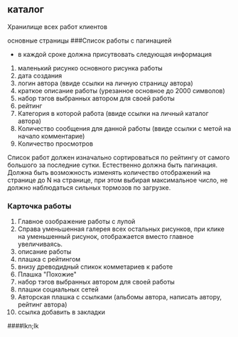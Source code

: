 ## каталог

Хранилище всех работ клиентов

основные страницы
###Список работы с пагинацией
* в каждой сроке должна присутвовать следующая информация
1. маленький рисунко основного рисунка работы
2. дата создания
3. логин автора (ввиде ссылки на личную страницу автора)
4. краткое описание работы (урезанное основное до 2000 символов)
5. набор тэгов выбранных автором для своей работы
6. рейтинг
7. Категория в которой работа (ввиде ссылки на личный каталог автора)
8. Количество сообщения для данной работы (ввиде ссылки с метой на начало комментарие)
9. Количество просмотров

Список работ должен изначально сортироваться по рейтингу от самого большого за последние сутки.
Естественно должна быть пагинация.
Должна быть возможность изменять количество отображений на странице до N на странице, при этом выбирая максимальное число, не должно наблюдаться сильных тормозов по загрузке.

### Карточка работы
1. Главное озображение работы с лупой
2. Справа уменьшенная галерея всех остальных рисунков, при клике на уменьшенный рисунок, отображается вместо главное увеличиваясь.
3. описание работы
4. плашка с рейтингом
5. внизу древодидный спикок комметариев к работе
6. Плашка "Похожие"
7. набор тэгов выбранных автором для своей работы
8. плашки социальных сетей
9. Авторская плашка с ссылками (альбомы автора, написать автору, рейтинг автора)
10. ссылка добавить в закладки


####lkn;lk
